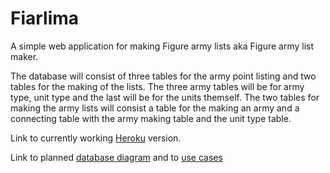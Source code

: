 # Fiarlima

A simple web application for making Figure army lists aka Figure army list maker.

The database will consist of three tables for the army point listing and two tables for the making of the lists. The three army tables will be for army type, unit type and the last will be for the units themself. The two tables for making the army lists will consist a table for the making an army and a connecting table with the army making table and the unit type table.

Link to currently working [Heroku](https://fiarlima-python-demo.herokuapp.com/) version.

Link to planned [database diagram](documentation.fiarlime.pdf) and to [use cases](https://www.google.com/)


